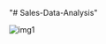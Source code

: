 "# Sales-Data-Analysis" 


![img1](https://github.com/user-attachments/assets/e80834dc-cf71-421f-b845-07f989b3292c)
